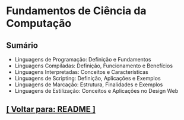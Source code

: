 # Fundamentos de Ciência da Computação

## Sumário

- Linguagens de Programação: Definição e Fundamentos
- Linguagens Compiladas: Definição, Funcionamento e Benefícios
- Linguagens Interpretadas: Conceitos e Características
- Linguagens de Scripting: Definição, Aplicações e Exemplos
- Linguagens de Marcação: Estrutura, Finalidades e Exemplos
- Linguagens de Estilização: Conceitos e Aplicações no Design Web

## [[ Voltar para: README ]](../README.md)